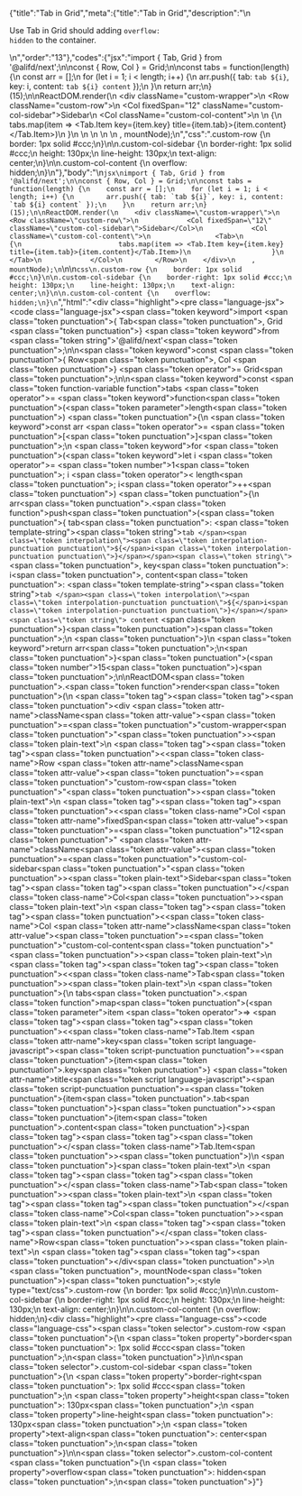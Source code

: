 {"title":"Tab in Grid","meta":{"title":"Tab in Grid","description":"\n<p>Use Tab in Grid should adding <code>overflow: hidden</code> to the container.</p>\n","order":"13"},"codes":{"jsx":"import { Tab, Grid } from '@alifd/next';\n\nconst { Row, Col } = Grid;\n\nconst tabs = function(length) {\n    const arr = [];\n    for (let i = 1; i < length; i++) {\n        arr.push({ tab: `tab ${i}`, key: i, content: `tab ${i} content` });\n    }\n    return arr;\n}(15);\n\nReactDOM.render(\n    <div className=\"custom-wrapper\">\n        <Row className=\"custom-row\">\n            <Col fixedSpan=\"12\" className=\"custom-col-sidebar\">Sidebar</Col>\n            <Col className=\"custom-col-content\">\n                <Tab>\n                    {\n                        tabs.map(item => <Tab.Item key={item.key} title={item.tab}>{item.content}</Tab.Item>)\n                    }\n                </Tab>\n            </Col>\n        </Row>\n    </div>\n    , mountNode);\n","css":".custom-row {\n    border: 1px solid #ccc;\n}\n\n.custom-col-sidebar {\n    border-right: 1px solid #ccc;\n    height: 130px;\n    line-height: 130px;\n    text-align: center;\n}\n\n.custom-col-content {\n    overflow: hidden;\n}\n"},"body":"\n````jsx\nimport { Tab, Grid } from '@alifd/next';\n\nconst { Row, Col } = Grid;\n\nconst tabs = function(length) {\n    const arr = [];\n    for (let i = 1; i < length; i++) {\n        arr.push({ tab: `tab ${i}`, key: i, content: `tab ${i} content` });\n    }\n    return arr;\n}(15);\n\nReactDOM.render(\n    <div className=\"custom-wrapper\">\n        <Row className=\"custom-row\">\n            <Col fixedSpan=\"12\" className=\"custom-col-sidebar\">Sidebar</Col>\n            <Col className=\"custom-col-content\">\n                <Tab>\n                    {\n                        tabs.map(item => <Tab.Item key={item.key} title={item.tab}>{item.content}</Tab.Item>)\n                    }\n                </Tab>\n            </Col>\n        </Row>\n    </div>\n    , mountNode);\n````\n\n````css\n.custom-row {\n    border: 1px solid #ccc;\n}\n\n.custom-col-sidebar {\n    border-right: 1px solid #ccc;\n    height: 130px;\n    line-height: 130px;\n    text-align: center;\n}\n\n.custom-col-content {\n    overflow: hidden;\n}\n````","html":"<script>(function(){\"use strict\";\n\nvar _next = require(\"@alifd/next\");\n\nvar Row = _next.Grid.Row,\n    Col = _next.Grid.Col;\n\n\nvar tabs = function (length) {\n    var arr = [];\n    for (var i = 1; i < length; i++) {\n        arr.push({ tab: \"tab \" + i, key: i, content: \"tab \" + i + \" content\" });\n    }\n    return arr;\n}(15);\n\nReactDOM.render(React.createElement(\n    \"div\",\n    { className: \"custom-wrapper\" },\n    React.createElement(\n        Row,\n        { className: \"custom-row\" },\n        React.createElement(\n            Col,\n            { fixedSpan: \"12\", className: \"custom-col-sidebar\" },\n            \"Sidebar\"\n        ),\n        React.createElement(\n            Col,\n            { className: \"custom-col-content\" },\n            React.createElement(\n                _next.Tab,\n                null,\n                tabs.map(function (item) {\n                    return React.createElement(\n                        _next.Tab.Item,\n                        { key: item.key, title: item.tab },\n                        item.content\n                    );\n                })\n            )\n        )\n    )\n), mountNode);})()</script><div class=\"highlight\"><pre class=\"language-jsx\"><code class=\"language-jsx\"><span class=\"token keyword\">import</span> <span class=\"token punctuation\">{</span> Tab<span class=\"token punctuation\">,</span> Grid <span class=\"token punctuation\">}</span> <span class=\"token keyword\">from</span> <span class=\"token string\">'@alifd/next'</span><span class=\"token punctuation\">;</span>\n\n<span class=\"token keyword\">const</span> <span class=\"token punctuation\">{</span> Row<span class=\"token punctuation\">,</span> Col <span class=\"token punctuation\">}</span> <span class=\"token operator\">=</span> Grid<span class=\"token punctuation\">;</span>\n\n<span class=\"token keyword\">const</span> <span class=\"token function-variable function\">tabs</span> <span class=\"token operator\">=</span> <span class=\"token keyword\">function</span><span class=\"token punctuation\">(</span><span class=\"token parameter\">length</span><span class=\"token punctuation\">)</span> <span class=\"token punctuation\">{</span>\n    <span class=\"token keyword\">const</span> arr <span class=\"token operator\">=</span> <span class=\"token punctuation\">[</span><span class=\"token punctuation\">]</span><span class=\"token punctuation\">;</span>\n    <span class=\"token keyword\">for</span> <span class=\"token punctuation\">(</span><span class=\"token keyword\">let</span> i <span class=\"token operator\">=</span> <span class=\"token number\">1</span><span class=\"token punctuation\">;</span> i <span class=\"token operator\">&lt;</span> length<span class=\"token punctuation\">;</span> i<span class=\"token operator\">++</span><span class=\"token punctuation\">)</span> <span class=\"token punctuation\">{</span>\n        arr<span class=\"token punctuation\">.</span><span class=\"token function\">push</span><span class=\"token punctuation\">(</span><span class=\"token punctuation\">{</span> tab<span class=\"token punctuation\">:</span> <span class=\"token template-string\"><span class=\"token string\">`tab </span><span class=\"token interpolation\"><span class=\"token interpolation-punctuation punctuation\">${</span>i<span class=\"token interpolation-punctuation punctuation\">}</span></span><span class=\"token string\">`</span></span><span class=\"token punctuation\">,</span> key<span class=\"token punctuation\">:</span> i<span class=\"token punctuation\">,</span> content<span class=\"token punctuation\">:</span> <span class=\"token template-string\"><span class=\"token string\">`tab </span><span class=\"token interpolation\"><span class=\"token interpolation-punctuation punctuation\">${</span>i<span class=\"token interpolation-punctuation punctuation\">}</span></span><span class=\"token string\"> content`</span></span> <span class=\"token punctuation\">}</span><span class=\"token punctuation\">)</span><span class=\"token punctuation\">;</span>\n    <span class=\"token punctuation\">}</span>\n    <span class=\"token keyword\">return</span> arr<span class=\"token punctuation\">;</span>\n<span class=\"token punctuation\">}</span><span class=\"token punctuation\">(</span><span class=\"token number\">15</span><span class=\"token punctuation\">)</span><span class=\"token punctuation\">;</span>\n\nReactDOM<span class=\"token punctuation\">.</span><span class=\"token function\">render</span><span class=\"token punctuation\">(</span>\n    <span class=\"token tag\"><span class=\"token tag\"><span class=\"token punctuation\">&lt;</span>div</span> <span class=\"token attr-name\">className</span><span class=\"token attr-value\"><span class=\"token punctuation\">=</span><span class=\"token punctuation\">\"</span>custom-wrapper<span class=\"token punctuation\">\"</span></span><span class=\"token punctuation\">></span></span><span class=\"token plain-text\">\n        </span><span class=\"token tag\"><span class=\"token tag\"><span class=\"token punctuation\">&lt;</span><span class=\"token class-name\">Row</span></span> <span class=\"token attr-name\">className</span><span class=\"token attr-value\"><span class=\"token punctuation\">=</span><span class=\"token punctuation\">\"</span>custom-row<span class=\"token punctuation\">\"</span></span><span class=\"token punctuation\">></span></span><span class=\"token plain-text\">\n            </span><span class=\"token tag\"><span class=\"token tag\"><span class=\"token punctuation\">&lt;</span><span class=\"token class-name\">Col</span></span> <span class=\"token attr-name\">fixedSpan</span><span class=\"token attr-value\"><span class=\"token punctuation\">=</span><span class=\"token punctuation\">\"</span>12<span class=\"token punctuation\">\"</span></span> <span class=\"token attr-name\">className</span><span class=\"token attr-value\"><span class=\"token punctuation\">=</span><span class=\"token punctuation\">\"</span>custom-col-sidebar<span class=\"token punctuation\">\"</span></span><span class=\"token punctuation\">></span></span><span class=\"token plain-text\">Sidebar</span><span class=\"token tag\"><span class=\"token tag\"><span class=\"token punctuation\">&lt;/</span><span class=\"token class-name\">Col</span></span><span class=\"token punctuation\">></span></span><span class=\"token plain-text\">\n            </span><span class=\"token tag\"><span class=\"token tag\"><span class=\"token punctuation\">&lt;</span><span class=\"token class-name\">Col</span></span> <span class=\"token attr-name\">className</span><span class=\"token attr-value\"><span class=\"token punctuation\">=</span><span class=\"token punctuation\">\"</span>custom-col-content<span class=\"token punctuation\">\"</span></span><span class=\"token punctuation\">></span></span><span class=\"token plain-text\">\n                </span><span class=\"token tag\"><span class=\"token tag\"><span class=\"token punctuation\">&lt;</span><span class=\"token class-name\">Tab</span></span><span class=\"token punctuation\">></span></span><span class=\"token plain-text\">\n                    </span><span class=\"token punctuation\">{</span>\n                        tabs<span class=\"token punctuation\">.</span><span class=\"token function\">map</span><span class=\"token punctuation\">(</span><span class=\"token parameter\">item</span> <span class=\"token operator\">=></span> <span class=\"token tag\"><span class=\"token tag\"><span class=\"token punctuation\">&lt;</span><span class=\"token class-name\">Tab.Item</span></span> <span class=\"token attr-name\">key</span><span class=\"token script language-javascript\"><span class=\"token script-punctuation punctuation\">=</span><span class=\"token punctuation\">{</span>item<span class=\"token punctuation\">.</span>key<span class=\"token punctuation\">}</span></span> <span class=\"token attr-name\">title</span><span class=\"token script language-javascript\"><span class=\"token script-punctuation punctuation\">=</span><span class=\"token punctuation\">{</span>item<span class=\"token punctuation\">.</span>tab<span class=\"token punctuation\">}</span></span><span class=\"token punctuation\">></span></span><span class=\"token punctuation\">{</span>item<span class=\"token punctuation\">.</span>content<span class=\"token punctuation\">}</span><span class=\"token tag\"><span class=\"token tag\"><span class=\"token punctuation\">&lt;/</span><span class=\"token class-name\">Tab.Item</span></span><span class=\"token punctuation\">></span></span><span class=\"token punctuation\">)</span>\n                    <span class=\"token punctuation\">}</span><span class=\"token plain-text\">\n                </span><span class=\"token tag\"><span class=\"token tag\"><span class=\"token punctuation\">&lt;/</span><span class=\"token class-name\">Tab</span></span><span class=\"token punctuation\">></span></span><span class=\"token plain-text\">\n            </span><span class=\"token tag\"><span class=\"token tag\"><span class=\"token punctuation\">&lt;/</span><span class=\"token class-name\">Col</span></span><span class=\"token punctuation\">></span></span><span class=\"token plain-text\">\n        </span><span class=\"token tag\"><span class=\"token tag\"><span class=\"token punctuation\">&lt;/</span><span class=\"token class-name\">Row</span></span><span class=\"token punctuation\">></span></span><span class=\"token plain-text\">\n    </span><span class=\"token tag\"><span class=\"token tag\"><span class=\"token punctuation\">&lt;/</span>div</span><span class=\"token punctuation\">></span></span>\n    <span class=\"token punctuation\">,</span> mountNode<span class=\"token punctuation\">)</span><span class=\"token punctuation\">;</span></code></pre></div><style type=\"text/css\">.custom-row {\n    border: 1px solid #ccc;\n}\n\n.custom-col-sidebar {\n    border-right: 1px solid #ccc;\n    height: 130px;\n    line-height: 130px;\n    text-align: center;\n}\n\n.custom-col-content {\n    overflow: hidden;\n}</style><div class=\"highlight\"><pre class=\"language-css\"><code class=\"language-css\"><span class=\"token selector\">.custom-row</span> <span class=\"token punctuation\">{</span>\n    <span class=\"token property\">border</span><span class=\"token punctuation\">:</span> 1px solid #ccc<span class=\"token punctuation\">;</span>\n<span class=\"token punctuation\">}</span>\n\n<span class=\"token selector\">.custom-col-sidebar</span> <span class=\"token punctuation\">{</span>\n    <span class=\"token property\">border-right</span><span class=\"token punctuation\">:</span> 1px solid #ccc<span class=\"token punctuation\">;</span>\n    <span class=\"token property\">height</span><span class=\"token punctuation\">:</span> 130px<span class=\"token punctuation\">;</span>\n    <span class=\"token property\">line-height</span><span class=\"token punctuation\">:</span> 130px<span class=\"token punctuation\">;</span>\n    <span class=\"token property\">text-align</span><span class=\"token punctuation\">:</span> center<span class=\"token punctuation\">;</span>\n<span class=\"token punctuation\">}</span>\n\n<span class=\"token selector\">.custom-col-content</span> <span class=\"token punctuation\">{</span>\n    <span class=\"token property\">overflow</span><span class=\"token punctuation\">:</span> hidden<span class=\"token punctuation\">;</span>\n<span class=\"token punctuation\">}</span></code></pre></div>"}